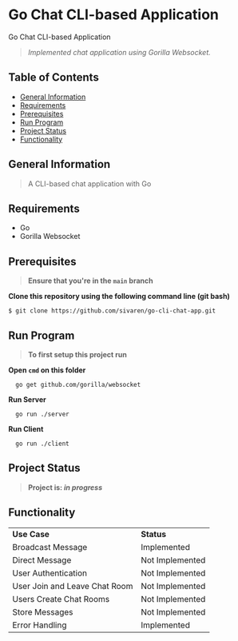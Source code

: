 # Go Chat CLI-based Application
Go Chat CLI-based Application

> _Implemented chat application using Gorilla Websocket._

## Table of Contents
* [General Information](#general-information)
* [Requirements](#requirements)
* [Prerequisites](#prerequisites)
* [Run Program](#run-program)
* [Project Status](#project-status)
* [Functionality](#functionality)

## General Information 
> A CLI-based chat application with Go 

## Requirements 
* Go
* Gorilla Websocket

## Prerequisites
> **Ensure that you're in the `main` branch** </br>

**Clone this repository using the following command line (git bash)**
```
$ git clone https://github.com/sivaren/go-cli-chat-app.git 
```

## Run Program
> **To first setup this project run** </br>

**Open `cmd` on this folder**
```
  go get github.com/gorilla/websocket
```
**Run Server**
```
  go run ./server
```
**Run Client**
```
  go run ./client
```

## Project Status
> **Project is: _in progress_**

## Functionality
<table>
    <tr>
      <td><b>Use Case</b></td>
      <td><b>Status</b></td>
    </tr>
    <tr>
      <td>Broadcast Message</td>
      <td>Implemented</td>
    </tr>
    <tr>
      <td>Direct Message</td>
      <td>Not Implemented</td>
    </tr>
    <tr>
      <td>User Authentication</td>
      <td>Not Implemented</td>
    </tr>
    <tr>
      <td>User Join and Leave Chat Room</td>
      <td>Not Implemented</td>
    </tr>
    <tr>
      <td>Users Create Chat Rooms</td>
      <td>Not Implemented</td>
    </tr>
    <tr>
      <td>Store Messages</td>
      <td>Not Implemented</td>
    </tr>
    <tr>
      <td>Error Handling</td>
      <td>Implemented</td>
    </tr>
</table>
